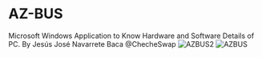 # AZ-BUS
Microsoft Windows Application to Know Hardware and Software Details of PC. By Jesús José Navarrete Baca @ChecheSwap
![AZBUS2](https://user-images.githubusercontent.com/21239660/133959249-5043c61f-09f0-4d6b-a858-a60a24f2cd8e.PNG)
![AZBUS](https://user-images.githubusercontent.com/21239660/133959252-98fd7eb0-62ac-41f4-8a3e-b0c29c8218b7.PNG)


